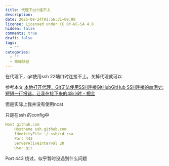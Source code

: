 ```yaml
---
title: 代理下git连不上
description:
date: 2025-08-24T01:56:31+08:00
license: Licensed under CC BY-NC-SA 4.0
hidden: false
comments: true
draft: false
tags:
  - ""
categories:
  - ""
  - 琐碎快记
---
```

在代理下，git使用ssh 22端口时连接不上。关掉代理就可以

参考本文
[本地打开代理，Git无法使用SSH连接GitHubGitHub SSH连接的血泪史:短短一行报错，让我在接下来的48小时 - 掘金](https://juejin.cn/post/7477133262423900160)

但是实际上我并没有使用ncat

只是在ssh 的config中

```yaml
Host github.com 
	Hostname ssh.github.com 
	IdentityFile ~/.ssh/id_rsa 
	Port 443 
	ServerAliveInterval 20 
	User git

```

Port 443 绕过。似乎暂时没遇到什么问题